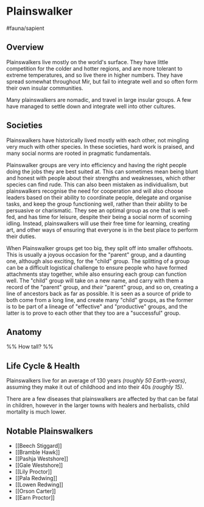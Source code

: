 # Plainswalker
#fauna/sapient 

## Overview
Plainswalkers live mostly on the world's surface. They have little competition for the colder and hotter regions, and are more tolerant to extreme temperatures, and so live there in higher numbers. They have spread somewhat throughout Mir, but fail to integrate well and so often form their own insular communities.

Many plainswalkers are nomadic, and travel in large insular groups. A few have managed to settle down and integrate well into other cultures.

## Societies
Plainswalkers have historically lived mostly with each other, not mingling very much with other species. In these societies, hard work is praised, and many social norms are rooted in pragmatic fundamentals.

Plainswalker groups are very into efficiency and having the right people doing the jobs they are best suited at. This can sometimes mean being blunt and honest with people about their strengths and weaknesses, which other species can find rude. This can also been mistaken as individualism, but plainswalkers recognise the need for cooperation and will also choose leaders based on their ability to coordinate people, delegate and organise tasks, and keep the group functioning well, rather than their ability to be persuasive or charismatic. They see an optimal group as one that is well-fed, and has time for leisure, despite their being a social norm of scorning idling. Instead, plainswalkers will use their free time for learning, creating art, and other ways of ensuring that everyone is in the best place to perform their duties.

When Plainswalker groups get too big, they split off into smaller offshoots. This is usually a joyous occasion for the "parent" group, and a daunting one, although also exciting, for the "child" group. The splitting of a group can be a difficult logistical challenge to ensure people who have formed attachments stay together, while also ensuring each group can function well. The "child" group will take on a new name, and carry with them a record of the "parent" group, and *their* "parent" group, and so on, creating a line of ancestors back as far as possible. It is seen as a source of pride to both come from a long line, and create many "child" groups, as the former is to be part of a lineage of "effective" and "productive" groups, and the latter is to prove to each other that they too are a "successful" group.

## Anatomy
%% How tall? %%

## Life Cycle & Health
Plainswalkers live for an average of 130 years *(roughly 50 Earth-years)*,
assuming they make it out of childhood and into their 40s *(roughly 15)*.

There are a few diseases that plainswalkers are affected by that can be fatal in children, however in the larger towns with healers and herbalists, child mortality is much lower.

## Notable Plainswalkers

  - [[Beech Stiggard]]
  - [[Bramble Hawk]]
  - [[Pashja Westshore]]
  - [[Gale Westshore]]
  - [[Lily Proctor]]
  - [[Pala Redwing]]
  - [[Lowen Redwing]]
  - [[Orson Carter]]
  - [[Earn Proctor]]